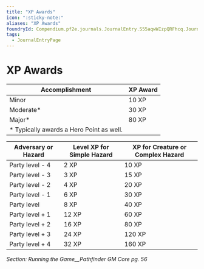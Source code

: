 ```yaml
---
title: "XP Awards"
icon: ":sticky-note:"
aliases: "XP Awards"
foundryId: Compendium.pf2e.journals.JournalEntry.S55aqwWIzpQRFhcq.JournalEntryPage.ZcddTU02joqYuuoV
tags:
  - JournalEntryPage
---
```


# XP Awards
  

| Accomplishment | XP Award |
| --- | --- |
| Minor | 10 XP |
| Moderate\* | 30 XP |
| Major\* | 80 XP |
| \* Typically awards a Hero Point as well. |  |

  

| Adversary or Hazard | Level XP for Simple Hazard | XP for Creature or Complex Hazard |
| --- | --- | --- |
| Party level - 4 | 2 XP | 10 XP |
| Party level - 3 | 3 XP | 15 XP |
| Party level - 2 | 4 XP | 20 XP |
| Party level - 1 | 6 XP | 30 XP |
| Party level | 8 XP | 40 XP |
| Party level + 1 | 12 XP | 60 XP |
| Party level + 2 | 16 XP | 80 XP |
| Party level + 3 | 24 XP | 120 XP |
| Party level + 4 | 32 XP | 160 XP |

_Section: Running the Game__Pathfinder GM Core pg. 56_